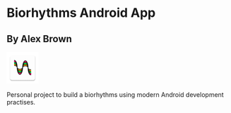 # Biorhythms Android App
## By Alex Brown

![Application Icon](./app/src/main/res/mipmap-hdpi/bio_icon_launcher.png)

Personal project to build a biorhythms using modern Android development practises. 
